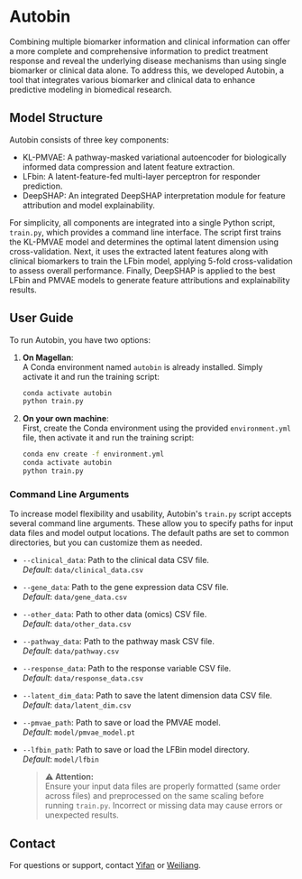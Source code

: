 # Autobin

Combining multiple biomarker information and clinical information can offer a more complete and comprehensive information to predict treatment response and reveal the underlying disease mechanisms than using single biomarker or clinical data alone. To address this, we developed Autobin, a tool that integrates various biomarker and clinical data to enhance predictive modeling in biomedical research.




## Model Structure

Autobin consists of three key components:
- KL-PMVAE: A pathway-masked variational autoencoder for biologically informed data compression and latent feature extraction.
- LFbin: A latent-feature-fed multi-layer perceptron for responder prediction.
- DeepSHAP: An integrated DeepSHAP interpretation module for feature attribution and model explainability.

For simplicity, all components are integrated into a single Python script, `train.py`, which provides a command line interface. The script first trains the KL-PMVAE model and determines the optimal latent dimension using cross-validation. Next, it uses the extracted latent features along with clinical biomarkers to train the LFbin model, applying 5-fold cross-validation to assess overall performance. Finally, DeepSHAP is applied to the best LFbin and PMVAE models to generate feature attributions and explainability results.

## User Guide

To run Autobin, you have two options:

1. **On Magellan**:  
    A Conda environment named `autobin` is already installed. Simply activate it and run the training script:
    ```bash
    conda activate autobin
    python train.py
    ```

2. **On your own machine**:  
    First, create the Conda environment using the provided `environment.yml` file, then activate it and run the training script:
    ```bash
    conda env create -f environment.yml
    conda activate autobin
    python train.py
    ```



### Command Line Arguments

To increase model flexibility and usability, Autobin's `train.py` script accepts several command line arguments. These allow you to specify paths for input data files and model output locations. The default paths are set to common directories, but you can customize them as needed.

- `--clinical_data`: Path to the clinical data CSV file.  
    *Default*: `data/clinical_data.csv`
- `--gene_data`: Path to the gene expression data CSV file.  
    *Default*: `data/gene_data.csv`
- `--other_data`: Path to other data (omics) CSV file.  
    *Default*: `data/other_data.csv`
- `--pathway_data`: Path to the pathway mask CSV file.  
    *Default*: `data/pathway.csv`
- `--response_data`: Path to the response variable CSV file.  
    *Default*: `data/response_data.csv`
- `--latent_dim_data`: Path to save the latent dimension data CSV file.  
    *Default*: `data/latent_dim.csv`
- `--pmvae_path`: Path to save or load the PMVAE model.  
    *Default*: `model/pmvae_model.pt`
- `--lfbin_path`: Path to save or load the LFBin model directory.  
    *Default*: `model/lfbin`

    > **⚠️ Attention:**  
    > Ensure your input data files are properly formatted (same order across files) and preprocessed on the same scaling before running `train.py`. Incorrect or missing data may cause errors or unexpected results.



## Contact

For questions or support, contact [Yifan](mailto:ywu3939@gmail.com) or [Weiliang](mailto:Weiliang.Qiu@sanofi.com).